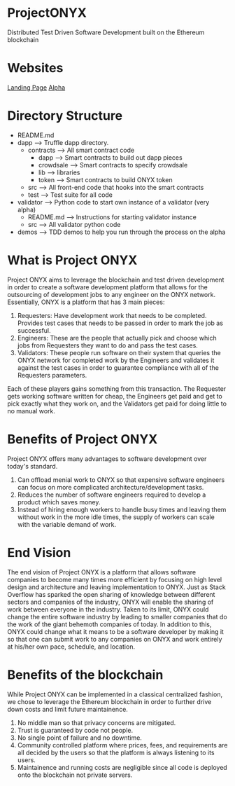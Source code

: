 # ProjectONYX
Distributed Test Driven Software Development built on the Ethereum blockchain

# Websites
[Landing Page](https://projectonyx.io)
[Alpha](https://alpha.projectonyx.io)

# Directory Structure

* README.md
* dapp --> Truffle dapp directory.
	* contracts --> All smart contract code
		* dapp --> Smart contracts to build out dapp pieces
		* crowdsale --> Smart contracts to specify crowdsale
		* lib --> libraries
		* token --> Smart contracts to build ONYX token
	* src --> All front-end code that hooks into the smart contracts
	* test --> Test suite for all code
* validator --> Python code to start own instance of a validator (very alpha)
	* README.md --> Instructions for starting validator instance
	* src --> All validator python code
* demos --> TDD demos to help you run through the process on the alpha

# What is Project ONYX

Project ONYX aims to leverage the blockchain and test driven development in order to create a software development platform that allows for the outsourcing of development jobs to any engineer on the ONYX network. Essentially, ONYX is a platform that has 3 main pieces:

1. Requesters: Have development work that needs to be completed. Provides test cases that needs to be passed in order to mark the job as successful.
2. Engineers: These are the people that actually pick and choose which jobs from Requesters they want to do and pass the test cases.
3. Validators: These people run software on their system that queries the ONYX network for completed work by the Engineers and validates it against the test cases in order to guarantee compliance with all of the Requesters parameters.

Each of these players gains something from this transaction. The Requester gets working software written for cheap, the Engineers get paid and get to pick exactly what they work on, and the Validators get paid for doing little to no manual work.

# Benefits of Project ONYX

Project ONYX offers many advantages to software development over today's standard.

1. Can offload menial work to ONYX so that expensive software engineers can focus on more complicated architecture/development tasks.
2. Reduces the number of software engineers required to develop a product which saves money.
3. Instead of hiring enough workers to handle busy times and leaving them without work in the more idle times, the supply of workers can scale with the variable demand of work.

# End Vision

The end vision of Project ONYX is a platform that allows software companies to become many times more efficient by focusing on high level design and architecture and leaving implementation to ONYX. Just as Stack Overflow has sparked the open sharing of knowledge between different sectors and companies of the industry, ONYX will enable the sharing of work between everyone in the industry. Taken to its limit, ONYX could change the entire software industry by leading to smaller companies that do the work of the giant behemoth companies of today. In addition to this, ONYX could change what it means to be a software developer by making it so that one can submit work to any companies on ONYX and work entirely at his/her own pace, schedule, and location.

# Benefits of the blockchain

While Project ONYX can be implemented in a classical centralized fashion, we chose to leverage the Ethereum blockchain in order to further drive down costs and limit future maintainence.

1. No middle man so that privacy concerns are mitigated.
2. Trust is guaranteed by code not people.
3. No single point of failure and no downtime.
4. Community controlled platform where prices, fees, and requirements are all decided by the users so that the platform is always listening to its users.
5. Maintainence and running costs are negligible since all code is deployed onto the blockchain not private servers.
